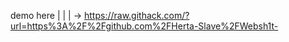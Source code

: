 demo here
 |
 |
 | 
 ->      https://raw.githack.com/?url=https%3A%2F%2Fgithub.com%2FHerta-Slave%2FWebsh1t-
